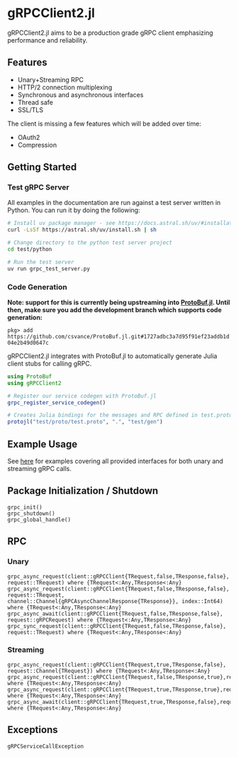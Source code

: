 # gRPCClient2.jl

gRPCClient2.jl aims to be a production grade gRPC client emphasizing performance and reliability.

## Features

- Unary+Streaming RPC
- HTTP/2 connection multiplexing
- Synchronous and asynchronous interfaces
- Thread safe
- SSL/TLS

The client is missing a few features which will be added over time:

- OAuth2
- Compression

## Getting Started

### Test gRPC Server

All examples in the documentation are run against a test server written in Python. You can run it by doing the following:

```bash
# Install uv package manager - see https://docs.astral.sh/uv/#installation for more details
curl -LsSf https://astral.sh/uv/install.sh | sh

# Change directory to the python test server project
cd test/python

# Run the test server
uv run grpc_test_server.py

```

### Code Generation

**Note: support for this is currently being upstreaming into [ProtoBuf.jl](https://github.com/JuliaIO/ProtoBuf.jl/pull/283). Until then, make sure you add the development branch which supports code generation:**

`pkg> add https://github.com/csvance/ProtoBuf.jl.git#1727adbc3a7d95f91ef23addb1d04e2b49d0647c`

gRPCClient2.jl integrates with ProtoBuf.jl to automatically generate Julia client stubs for calling gRPC. 

```julia
using ProtoBuf
using gRPCClient2

# Register our service codegen with ProtoBuf.jl
grpc_register_service_codegen()

# Creates Julia bindings for the messages and RPC defined in test.proto
protojl("test/proto/test.proto", ".", "test/gen")
```

## Example Usage

See [here](#RPC) for examples covering all provided interfaces for both unary and streaming gRPC calls. 

## Package Initialization / Shutdown

```@docs
grpc_init()
grpc_shutdown()
grpc_global_handle()
```

## RPC

### Unary

```@docs
grpc_async_request(client::gRPCClient{TRequest,false,TResponse,false}, request::TRequest) where {TRequest<:Any,TResponse<:Any}
grpc_async_request(client::gRPCClient{TRequest,false,TResponse,false}, request::TRequest, channel::Channel{gRPCAsyncChannelResponse{TResponse}}, index::Int64) where {TRequest<:Any,TResponse<:Any}
grpc_async_await(client::gRPCClient{TRequest,false,TResponse,false}, request::gRPCRequest) where {TRequest<:Any,TResponse<:Any}
grpc_sync_request(client::gRPCClient{TRequest,false,TResponse,false}, request::TRequest) where {TRequest<:Any,TResponse<:Any}
```

### Streaming

```@docs
grpc_async_request(client::gRPCClient{TRequest,true,TResponse,false}, request::Channel{TRequest}) where {TRequest<:Any,TResponse<:Any}
grpc_async_request(client::gRPCClient{TRequest,false,TResponse,true},request::TRequest,response::Channel{TResponse}) where {TRequest<:Any,TResponse<:Any}
grpc_async_request(client::gRPCClient{TRequest,true,TResponse,true},request::Channel{TRequest},response::Channel{TResponse}) where {TRequest<:Any,TResponse<:Any}
grpc_async_await(client::gRPCClient{TRequest,true,TResponse,false},request::gRPCRequest) where {TRequest<:Any,TResponse<:Any} 
```

## Exceptions

```@docs
gRPCServiceCallException
```